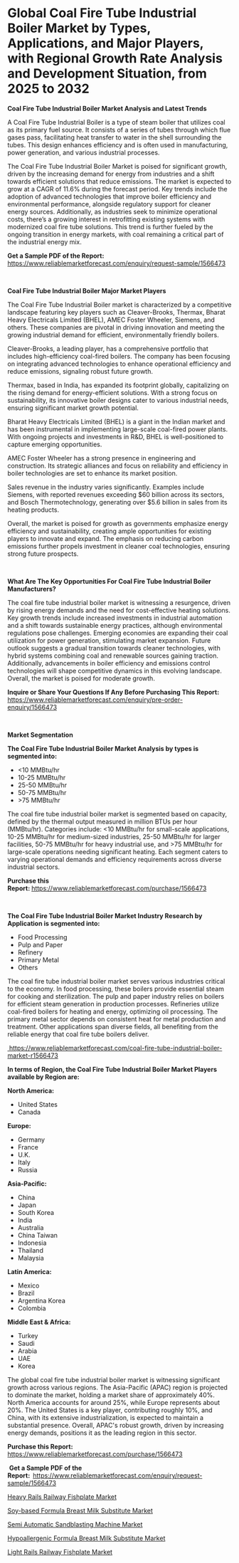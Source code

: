 <p><h1>Global Coal Fire Tube Industrial Boiler Market by Types, Applications, and Major Players, with Regional Growth Rate Analysis and Development Situation, from 2025 to 2032</h1></p><p><strong>Coal Fire Tube Industrial Boiler Market Analysis and Latest Trends</strong></p>
<p><p>A Coal Fire Tube Industrial Boiler is a type of steam boiler that utilizes coal as its primary fuel source. It consists of a series of tubes through which flue gases pass, facilitating heat transfer to water in the shell surrounding the tubes. This design enhances efficiency and is often used in manufacturing, power generation, and various industrial processes.</p><p>The Coal Fire Tube Industrial Boiler Market is poised for significant growth, driven by the increasing demand for energy from industries and a shift towards efficient solutions that reduce emissions. The market is expected to grow at a CAGR of 11.6% during the forecast period. Key trends include the adoption of advanced technologies that improve boiler efficiency and environmental performance, alongside regulatory support for cleaner energy sources. Additionally, as industries seek to minimize operational costs, there’s a growing interest in retrofitting existing systems with modernized coal fire tube solutions. This trend is further fueled by the ongoing transition in energy markets, with coal remaining a critical part of the industrial energy mix.</p></p>
<p><strong>Get a Sample PDF of the Report:&nbsp;</strong> <a href="https://www.reliablemarketforecast.com/enquiry/request-sample/1566473?utm_campaign=1169&utm_medium=2&utm_source=Github&utm_content=ia&utm_term=22032025&utm_id=coal-fire-tube-industrial-boiler">https://www.reliablemarketforecast.com/enquiry/request-sample/1566473</a></p>
<p>&nbsp;</p>
<p><strong>Coal Fire Tube Industrial Boiler Major Market Players</strong></p>
<p><p>The Coal Fire Tube Industrial Boiler market is characterized by a competitive landscape featuring key players such as Cleaver-Brooks, Thermax, Bharat Heavy Electricals Limited (BHEL), AMEC Foster Wheeler, Siemens, and others. These companies are pivotal in driving innovation and meeting the growing industrial demand for efficient, environmentally friendly boilers.</p><p>Cleaver-Brooks, a leading player, has a comprehensive portfolio that includes high-efficiency coal-fired boilers. The company has been focusing on integrating advanced technologies to enhance operational efficiency and reduce emissions, signaling robust future growth.</p><p>Thermax, based in India, has expanded its footprint globally, capitalizing on the rising demand for energy-efficient solutions. With a strong focus on sustainability, its innovative boiler designs cater to various industrial needs, ensuring significant market growth potential.</p><p>Bharat Heavy Electricals Limited (BHEL) is a giant in the Indian market and has been instrumental in implementing large-scale coal-fired power plants. With ongoing projects and investments in R&D, BHEL is well-positioned to capture emerging opportunities.</p><p>AMEC Foster Wheeler has a strong presence in engineering and construction. Its strategic alliances and focus on reliability and efficiency in boiler technologies are set to enhance its market position.</p><p>Sales revenue in the industry varies significantly. Examples include Siemens, with reported revenues exceeding $60 billion across its sectors, and Bosch Thermotechnology, generating over $5.6 billion in sales from its heating products. </p><p>Overall, the market is poised for growth as governments emphasize energy efficiency and sustainability, creating ample opportunities for existing players to innovate and expand. The emphasis on reducing carbon emissions further propels investment in cleaner coal technologies, ensuring strong future prospects.</p></p>
<p>&nbsp;</p>
<p><strong>What Are The Key Opportunities For Coal Fire Tube Industrial Boiler Manufacturers?</strong></p>
<p><p>The coal fire tube industrial boiler market is witnessing a resurgence, driven by rising energy demands and the need for cost-effective heating solutions. Key growth trends include increased investments in industrial automation and a shift towards sustainable energy practices, although environmental regulations pose challenges. Emerging economies are expanding their coal utilization for power generation, stimulating market expansion. Future outlook suggests a gradual transition towards cleaner technologies, with hybrid systems combining coal and renewable sources gaining traction. Additionally, advancements in boiler efficiency and emissions control technologies will shape competitive dynamics in this evolving landscape. Overall, the market is poised for moderate growth.</p></p>
<p><strong>Inquire or Share Your Questions If Any Before Purchasing This Report:</strong> <a href="https://www.reliablemarketforecast.com/enquiry/pre-order-enquiry/1566473?utm_campaign=1169&utm_medium=2&utm_source=Github&utm_content=ia&utm_term=22032025&utm_id=coal-fire-tube-industrial-boiler">https://www.reliablemarketforecast.com/enquiry/pre-order-enquiry/1566473</a></p>
<p>&nbsp;</p>
<p><strong>Market Segmentation</strong></p>
<p><strong>The Coal Fire Tube Industrial Boiler Market Analysis by types is segmented into:</strong></p>
<p><ul><li><10 MMBtu/hr</li><li>10-25 MMBtu/hr</li><li>25-50 MMBtu/hr</li><li>50-75 MMBtu/hr</li><li>>75 MMBtu/hr</li></ul></p>
<p><p>The coal fire tube industrial boiler market is segmented based on capacity, defined by the thermal output measured in million BTUs per hour (MMBtu/hr). Categories include: <10 MMBtu/hr for small-scale applications, 10-25 MMBtu/hr for medium-sized industries, 25-50 MMBtu/hr for larger facilities, 50-75 MMBtu/hr for heavy industrial use, and >75 MMBtu/hr for large-scale operations needing significant heating. Each segment caters to varying operational demands and efficiency requirements across diverse industrial sectors.</p></p>
<p><strong>Purchase this Report:&nbsp;</strong><a href="https://www.reliablemarketforecast.com/purchase/1566473?utm_campaign=1169&utm_medium=2&utm_source=Github&utm_content=ia&utm_term=22032025&utm_id=coal-fire-tube-industrial-boiler">https://www.reliablemarketforecast.com/purchase/1566473</a></p>
<p>&nbsp;</p>
<p><strong>The Coal Fire Tube Industrial Boiler Market Industry Research by Application is segmented into:</strong></p>
<p><ul><li>Food Processing</li><li>Pulp and Paper</li><li>Refinery</li><li>Primary Metal</li><li>Others</li></ul></p>
<p><p>The coal fire tube industrial boiler market serves various industries critical to the economy. In food processing, these boilers provide essential steam for cooking and sterilization. The pulp and paper industry relies on boilers for efficient steam generation in production processes. Refineries utilize coal-fired boilers for heating and energy, optimizing oil processing. The primary metal sector depends on consistent heat for metal production and treatment. Other applications span diverse fields, all benefiting from the reliable energy that coal fire tube boilers deliver.</p></p>
<p><a href="https://www.reliablemarketforecast.com/coal-fire-tube-industrial-boiler-market-r1566473?utm_campaign=1169&utm_medium=2&utm_source=Github&utm_content=ia&utm_term=22032025&utm_id=coal-fire-tube-industrial-boiler">&nbsp;https://www.reliablemarketforecast.com/coal-fire-tube-industrial-boiler-market-r1566473</a></p>
<p><strong>In terms of Region, the Coal Fire Tube Industrial Boiler Market Players available by Region are:</strong></p>
<p>
    <p> <strong> North America: </strong>
        <ul>
            <li>United States</li>
            <li>Canada</li>
        </ul>
        </p> 
    <p> <strong> Europe: </strong>
        <ul>
            <li>Germany</li>
            <li>France</li>
            <li>U.K.</li>
            <li>Italy</li>
            <li>Russia</li>
        </ul>
        </p> 
    <p> <strong> Asia-Pacific: </strong>
        <ul>
            <li>China</li>
            <li>Japan</li>
            <li>South Korea</li>
            <li>India</li>
            <li>Australia</li>
            <li>China Taiwan</li>
            <li>Indonesia</li>
            <li>Thailand</li>
            <li>Malaysia</li>
        </ul>
        </p> 
    <p> <strong> Latin America: </strong>
        <ul>
            <li>Mexico</li>
            <li>Brazil</li>
            <li>Argentina Korea</li>
            <li>Colombia</li>
        </ul>
        </p> 
    <p> <strong> Middle East & Africa: </strong>
        <ul>
            <li>Turkey</li>
            <li>Saudi</li>
            <li>Arabia</li>
            <li>UAE</li>
            <li>Korea</li>
        </ul>
    </p>
    </p>
<p><p>The global coal fire tube industrial boiler market is witnessing significant growth across various regions. The Asia-Pacific (APAC) region is projected to dominate the market, holding a market share of approximately 40%. North America accounts for around 25%, while Europe represents about 20%. The United States is a key player, contributing roughly 10%, and China, with its extensive industrialization, is expected to maintain a substantial presence. Overall, APAC's robust growth, driven by increasing energy demands, positions it as the leading region in this sector.</p></p>
<p><strong>Purchase this Report: </strong><a href="https://www.reliablemarketforecast.com/purchase/1566473?utm_campaign=1169&utm_medium=2&utm_source=Github&utm_content=ia&utm_term=22032025&utm_id=coal-fire-tube-industrial-boiler">https://www.reliablemarketforecast.com/purchase/1566473</a></p>
<p>&nbsp;<strong>Get a Sample PDF of the Report:&nbsp;&nbsp;</strong><a href="https://www.reliablemarketforecast.com/enquiry/request-sample/1566473?utm_campaign=1169&utm_medium=2&utm_source=Github&utm_content=ia&utm_term=22032025&utm_id=coal-fire-tube-industrial-boiler">https://www.reliablemarketforecast.com/enquiry/request-sample/1566473</a></p>
<p><strong></strong></p>
<p><p><a href="https://github.com/payareganiou/Market-Research-Report-List-1/blob/main/heavy-rails-railway-fishplate-market.md?utm_campaign=1169&utm_medium=2&utm_source=Github&utm_content=ia&utm_term=22032025&utm_id=coal-fire-tube-industrial-boiler">Heavy Rails Railway Fishplate Market</a></p><p><a href="https://github.com/lontohhikma/Market-Research-Report-List-1/blob/main/soy-based-formula-breast-milk-substitute-market.md?utm_campaign=1169&utm_medium=2&utm_source=Github&utm_content=ia&utm_term=22032025&utm_id=coal-fire-tube-industrial-boiler">Soy-based Formula Breast Milk Substitute Market</a></p><p><a href="https://github.com/milievkulov/Market-Research-Report-List-1/blob/main/semi-automatic-sandblasting-machine-market.md?utm_campaign=1169&utm_medium=2&utm_source=Github&utm_content=ia&utm_term=22032025&utm_id=coal-fire-tube-industrial-boiler">Semi Automatic Sandblasting Machine Market</a></p><p><a href="https://github.com/steegeneat/Market-Research-Report-List-1/blob/main/hypoallergenic-formula-breast-milk-substitute-market.md?utm_campaign=1169&utm_medium=2&utm_source=Github&utm_content=ia&utm_term=22032025&utm_id=coal-fire-tube-industrial-boiler">Hypoallergenic Formula Breast Milk Substitute Market</a></p><p><a href="https://github.com/enieyfabius/Market-Research-Report-List-1/blob/main/light-rails-railway-fishplate-market.md?utm_campaign=1169&utm_medium=2&utm_source=Github&utm_content=ia&utm_term=22032025&utm_id=coal-fire-tube-industrial-boiler">Light Rails Railway Fishplate Market</a></p></p>